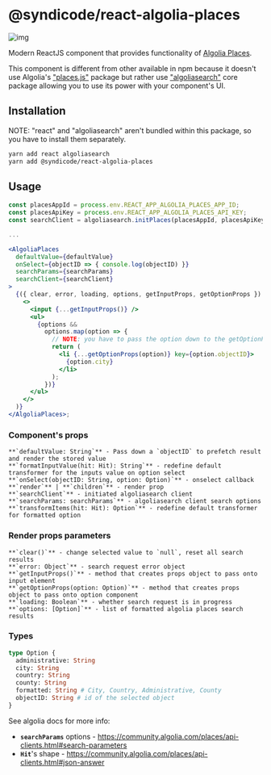 # @syndicode/react-algolia-places

![img](syndicode-react-team-150.png)

Modern ReactJS component that provides functionality of [Algolia Places](https://community.algolia.com/places/).

This component is different from other available in npm because it doesn't use Algolia's ["places.js"](https://github.com/algolia/places) package but rather use ["algoliasearch"](https://github.com/algolia/algoliasearch-client-javascript) core package allowing you to use its power with your component's UI.

## Installation

NOTE: "react" and "algoliasearch" aren't bundled within this package, so you have to install them separately.

```bash
yarn add react algoliasearch
yarn add @syndicode/react-algolia-places
```

## Usage

```jsx
const placesAppId = process.env.REACT_APP_ALGOLIA_PLACES_APP_ID;
const placesApiKey = process.env.REACT_APP_ALGOLIA_PLACES_API_KEY;
const searchClient = algoliasearch.initPlaces(placesAppId, placesApiKey);

...

<AlgoliaPlaces
  defaultValue={defaultValue}
  onSelect={objectID => { console.log(objectID) }}
  searchParams={searchParams}
  searchClient={searchClient}
>
  {({ clear, error, loading, options, getInputProps, getOptionProps }) => (
    <>
      <input {...getInputProps()} />
      <ul>
        {options &&
          options.map(option => {
            // NOTE: you have to pass the option down to the getOptionProps() method
            return (
              <li {...getOptionProps(option)} key={option.objectID}>
                {option.city}
              </li>
            );
          })}
      </ul>
    </>
  )}
</AlgoliaPlaces>;
```

### Component's props

```
**`defaultValue: String`** - Pass down a `objectID` to prefetch result and render the stored value
**`formatInputValue(hit: Hit): String`** - redefine default transformer for the inputs value on option select
**`onSelect(objectID: String, option: Option)`** - onselect callback
**`render`** | **`children`** - render prop
**`searchClient`** - initiated algoliasearch client
**`searchParams: searchParams`** - algoliasearch client search options
**`transformItems(hit: Hit): Option`** - redefine default transformer for formatted option
```

### Render props parameters

```
**`clear()`** - change selected value to `null`, reset all search results
**`error: Object`** - search request error object
**`getInputProps()`** - method that creates props object to pass onto input element
**`getOptionProps(option: Option)`** - method that creates props object to pass onto option component
**`loading: Boolean`** - whether search request is in progress
**`options: [Option]`** - list of formatted algolia places search results
```

### Types

```graphql
type Option {
  administrative: String
  city: String
  country: String
  county: String
  formatted: String # City, Country, Administrative, County
  objectID: String # id of the selected object
}
```

See algolia docs for more info:

- **`searchParams`** options - https://community.algolia.com/places/api-clients.html#search-parameters
- **`Hit`**'s shape - https://community.algolia.com/places/api-clients.html#json-answer
